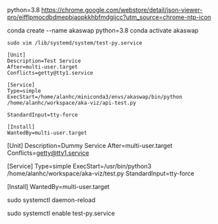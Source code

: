 python=3.8
https://chrome.google.com/webstore/detail/json-viewer-pro/eifflpmocdbdmepbjaopkkhbfmdgijcc?utm_source=chrome-ntp-icon


conda create --name akaswap python=3.8
conda activate akaswap

`
sudo vim /lib/systemd/system/test-py.service
`

```
[Unit]
Description=Test Service
After=multi-user.target
Conflicts=getty@tty1.service

[Service]
Type=simple
ExecStart=/home/alanhc/miniconda3/envs/akaswap/bin/python /home/alanhc/workspace/aka-viz/api-test.py

StandardInput=tty-force

[Install]
WantedBy=multi-user.target
```
[Unit]
Description=Dummy Service
After=multi-user.target
Conflicts=getty@tty1.service

[Service]
Type=simple
ExecStart=/usr/bin/python3 /home/alanhc/workspace/aka-viz/test.py
StandardInput=tty-force

[Install]
WantedBy=multi-user.target



sudo systemctl daemon-reload

sudo systemctl enable test-py.service